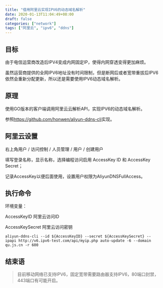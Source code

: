 ```yaml
---
title: "借用阿里云实现IPV6的动态域名解析"
date: 2020-01-13T11:04:49+08:00
draft: false
categories: ["network"]
tags: ["阿里云", "ipv6", "ddns"]
---
```

## 目标
由于电信运营商改造后IPV4变成内网固定IP，使得内网穿透变得更加麻烦。

虽然运营商提供的全网IPV6地址没有时间限制，但是断网后或者宽带重拔后IPV6依然会重新分配更新，所以还是需要使用IPV6动态域名解析。

## 原理
使用GO版本的客户端调用阿里云云解析API，实现IPV6的动态域名解析。

参照<https://github.com/honwen/aliyun-ddns-cli>实现。
## 阿里云设置
右上角用户 / 访问控制 / 人员管理 / 用户 / 创建用户

填写登录名称，显示名称，选择编程访问启用 AccessKey ID 和 AccessKey Secret；

记录AccessKey以便后面使用，设置用户权限为AliyunDNSFullAccess。

## 执行命令
环境变量：

AccessKeyID     阿里云访问ID

AccessKeySecret 阿里云访问密钥
```Shell
aliyun-ddns-cli --id ${AccessKeyID} --secret ${AccessKeySecret} --ipapi http://v6.ipv6-test.com/api/myip.php auto-update -6 --domain qu.js.cn -r 600
```
## 结束语
> 目前移动网络已支持IPV6，固定宽带需要路由器支持IPV6，80端口封禁，443端口有可能开启。